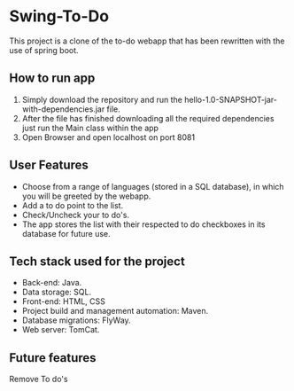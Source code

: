 # Swing-To-Do
This project is a clone of the to-do webapp that has been rewritten with the use of spring boot. 

## How to run app
1. Simply download the repository and run the hello-1.0-SNAPSHOT-jar-with-dependencies.jar file.
2. After the file has finished downloading all the required dependencies just run the Main class within the app
3. Open Browser and open localhost on port 8081

## User Features
- Choose from a range of languages (stored in a SQL database), in which you will be greeted by the webapp.
- Add a to do point to the list.
- Check/Uncheck your to do's.
- The app stores the list with their respected to do checkboxes in its database for future use.
## Tech stack used for the project
- Back-end: Java.
- Data storage: SQL.
- Front-end: HTML, CSS
- Project build and management automation: Maven.
- Database migrations: FlyWay.
- Web server: TomCat.

## Future features
Remove To do's
